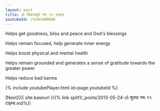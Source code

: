 ```yaml
---
layout: post
title: ॐ त्रिकालदृठे नमः ११ टाइम्स
youtubeId: rVi0CeN96Q8
---
```

 
 
Helps get goodness, bliss and peace and God's blessings
 
Helps remain focused, help generate inner energy 
 
Helps boost physical and mental health 
 
Helps remain grounded and generates a sense of gratitude towards the greater power 
 
Helps reduce bad karma
 
 
 
 


{% include youtubePlayer.html id=page.youtubeId %}
 
[Next]({{ site.baseurl }}{% link  split1/_posts/2013-05-24-ॐ श्रुतया नमः ११ टाइम्स.md%})
 
